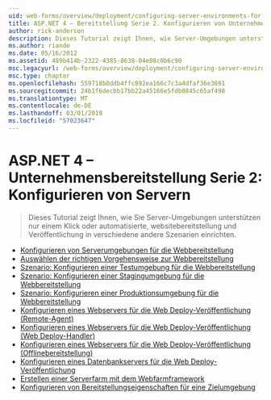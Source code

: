 ```yaml
---
uid: web-forms/overview/deployment/configuring-server-environments-for-web-deployment/index
title: ASP.NET 4 – Bereitstellung Serie 2. Konfigurieren von Unternehmensservern | Microsoft-Dokumentation
author: rick-anderson
description: Dieses Tutorial zeigt Ihnen, wie Server-Umgebungen unterstützen nur einem Klick oder automatisierte, websitebereitstellung und Veröffentlichung in verschiedene andere Scen eingerichtet...
ms.author: riande
ms.date: 05/16/2012
ms.assetid: 489b414b-2322-4385-8638-04e08c0b6c90
msc.legacyurl: /web-forms/overview/deployment/configuring-server-environments-for-web-deployment
msc.type: chapter
ms.openlocfilehash: 559718b0ddb4ffc892ea166c7c3a4dfaf36e3691
ms.sourcegitcommit: 24b1f6decbb17bb22a45166e5fdb0845c65af498
ms.translationtype: MT
ms.contentlocale: de-DE
ms.lasthandoff: 03/01/2019
ms.locfileid: "57023647"
---
```

<a name="aspnet-4---enterprise-deployment-series-2-configuring-servers"></a>ASP.NET 4 – Unternehmensbereitstellung Serie 2: Konfigurieren von Servern
====================
> Dieses Tutorial zeigt Ihnen, wie Sie Server-Umgebungen unterstützen nur einem Klick oder automatisierte, websitebereitstellung und Veröffentlichung in verschiedene andere Szenarien einrichten.


- [Konfigurieren von Serverumgebungen für die Webbereitstellung](configuring-server-environments-for-web-deployment.md)
- [Auswählen der richtigen Vorgehensweise zur Webbereitstellung](choosing-the-right-approach-to-web-deployment.md)
- [Szenario: Konfigurieren einer Testumgebung für die Webbereitstellung](scenario-configuring-a-test-environment-for-web-deployment.md)
- [Szenario: Konfigurieren einer Stagingumgebung für die Webbereitstellung](scenario-configuring-a-staging-environment-for-web-deployment.md)
- [Szenario: Konfigurieren einer Produktionsumgebung für die Webbereitstellung](scenario-configuring-a-production-environment-for-web-deployment.md)
- [Konfigurieren eines Webservers für die Web Deploy-Veröffentlichung (Remote-Agent)](configuring-a-web-server-for-web-deploy-publishing-remote-agent.md)
- [Konfigurieren eines Webservers für die Web Deploy-Veröffentlichung (Web Deploy-Handler)](configuring-a-web-server-for-web-deploy-publishing-web-deploy-handler.md)
- [Konfigurieren eines Webservers für die Web Deploy-Veröffentlichung (Offlinebereitstellung)](configuring-a-web-server-for-web-deploy-publishing-offline-deployment.md)
- [Konfigurieren eines Datenbankservers für die Web Deploy-Veröffentlichung](configuring-a-database-server-for-web-deploy-publishing.md)
- [Erstellen einer Serverfarm mit dem Webfarmframework](creating-a-server-farm-with-the-web-farm-framework.md)
- [Konfigurieren von Bereitstellungseigenschaften für eine Zielumgebung](configuring-deployment-properties-for-a-target-environment.md)
